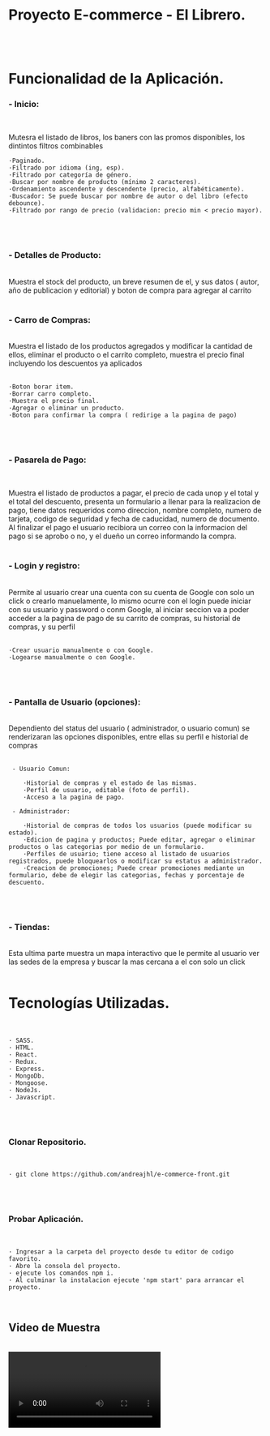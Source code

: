 # Proyecto E-commerce - El Librero.
<br>
<br>

# Funcionalidad de la Aplicación.

### - Inicio: 
<br>
    
Mutesra el listado de libros, los baners con las promos disponibles, los dintintos filtros combinables
<br>
    
    ·Paginado.
    ·Filtrado por idioma (ing, esp).
    ·Filtrado por categoría de género.
    ·Buscar por nombre de producto (mínimo 2 caracteres).
    ·Ordenamiento ascendente y descendente (precio, alfabéticamente).
    ·Buscador: Se puede buscar por nombre de autor o del libro (efecto debounce).
    ·Filtrado por rango de precio (validacion: precio min < precio mayor).
 <br>
 <br>

### - Detalles de Producto:
<br>
Muestra el stock del producto, un breve resumen de el, y sus datos ( autor, año de publicacion y editorial) y boton de compra para agregar al carrito
<br>
<br>

### - Carro de Compras:
<br>
Muestra el listado de los productos agregados y modificar la cantidad de ellos, eliminar el producto o el carrito completo, muestra el precio final incluyendo los descuentos ya aplicados
<br>
<br>
  
    ·Boton borar item.
    ·Borrar carro completo.
    ·Muestra el precio final.
    ·Agregar o eliminar un producto.
    ·Boton para confirmar la compra ( redirige a la pagina de pago)
<br>
<br>

### - Pasarela de Pago:
<br>

Muestra el listado de productos a pagar, el precio de cada unop y el total y el total del descuento, presenta un formulario a llenar para la realizacion de pago, tiene datos requeridos como direccion, nombre completo, numero de tarjeta, codigo de seguridad y fecha de caducidad, numero de documento. Al finalizar el pago el usuario recibiora un correo con la informacion del pago si se aprobo o no, y el dueño un correo informando la compra.
<br>
<br>

### - Login y registro:
<br>
Permite al usuario crear una cuenta con su cuenta de Google con solo un click o crearlo manuelamente, lo mismo ocurre con el login puede iniciar con su usuario y password o conm Google, al iniciar seccion va a poder acceder a la pagina de pago de su carrito de compras, su historial de compras, y su perfil
<br>
<br>
  
    ·Crear usuario manualmente o con Google.
    ·Logearse manualmente o con Google.

<br>
<br>

### - Pantalla de Usuario (opciones):
<br>
Dependiento del status del usuario ( administrador, o usuario comun) se renderizaran las opciones disponibles, entre ellas su perfil e historial de compras 
<br>
<br>

     - Usuario Comun:
     
        ·Historial de compras y el estado de las mismas.
        ·Perfil de usuario, editable (foto de perfil).
        ·Acceso a la pagina de pago.
    
     - Administrador:
     
        ·Historial de compras de todos los usuarios (puede modificar su estado).
        ·Edicion de pagina y productos; Puede editar, agregar o eliminar productos o las categorias por medio de un formulario.
        ·Perfiles de usuario; tiene acceso al listado de usuarios registrados, puede bloquearlos o modificar su estatus a administrador.
        ·Creacion de promociones; Puede crear promociones mediante un formulario, debe de elegir las categorias, fechas y porcentaje de descuento.

<br>
<br>

### - Tiendas:
<br>
Esta ultima parte muestra un mapa interactivo que le permite al usuario ver las sedes de la empresa y buscar la mas cercana a el con solo un click
<br>
<br>


# Tecnologías Utilizadas.
<br>

    · SASS.
    · HTML.
    · React.
    · Redux.
    · Express.
    · MongoDb.
    · Mongoose.
    · NodeJs.
    · Javascript.

<br>
<br>

### Clonar Repositorio.

<br>

    · git clone https://github.com/andreajhl/e-commerce-front.git
<br>
<br>

### Probar Aplicación.

<br>

    · Ingresar a la carpeta del proyecto desde tu editor de codigo favorito.
    · Abre la consola del proyecto.
    · ejecute los comandos npm i.
    · Al culminar la instalacion ejecute 'npm start' para arrancar el proyecto.
    
<br>

## Video de Muestra
<br>

<video src='https://dms.licdn.com/playlist/C4E05AQFpH6CZ0PK5bw/mp4-640p-30fp-crf28/0/1631807028565?e=1642737600&v=beta&t=VQsqBb81Se0jhqxrIjsha25CKSfEAH_7dD6izbFrIqw' alt='video resumen de e-commerce' />
